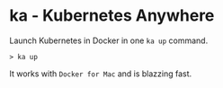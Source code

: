 # ka - Kubernetes Anywhere

Launch Kubernetes in Docker in one `ka up` command.

```
> ka up

```
It works with `Docker for Mac` and is blazzing fast.

